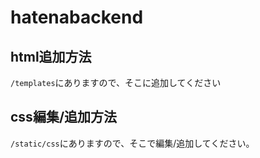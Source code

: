 # hatenabackend

## html追加方法

`/templates`にありますので、そこに追加してください

## css編集/追加方法

`/static/css`にありますので、そこで編集/追加してください。
